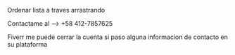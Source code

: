 Ordenar lista a traves arrastrando

Contactame al --> +58 412-7857625

Fiverr me puede cerrar la cuenta si paso alguna informacion de contacto en su plataforma
